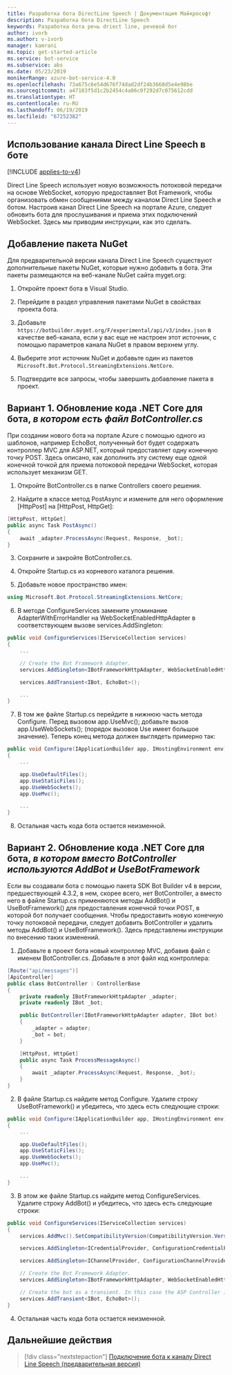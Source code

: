 ```yaml
---
title: Разработка бота DirectLine Speech | Документация Майкрософт
description: Разработка бота DirectLine Speech
keywords: Разработка бота речь driect line, речевой бот
author: ivorb
ms.author: v-ivorb
manager: kamrani
ms.topic: get-started-article
ms.service: bot-service
ms.subservice: abs
ms.date: 05/23/2019
monikerRange: azure-bot-service-4.0
ms.openlocfilehash: 73a675c6e54d676f74dad2df24b3668d5e4e98be
ms.sourcegitcommit: a47183f5d1c2b2454c4a06c0f292d7c075612cdd
ms.translationtype: HT
ms.contentlocale: ru-RU
ms.lasthandoff: 06/19/2019
ms.locfileid: "67252382"
---
```

## <a name="use-direct-line-speech-in-your-bot"></a>Использование канала Direct Line Speech в боте 

[!INCLUDE [applies-to-v4](includes/applies-to.md)]

Direct Line Speech использует новую возможность потоковой передачи на основе WebSocket, которую предоставляет Bot Framework, чтобы организовать обмен сообщениями между каналом Direct Line Speech и ботом. Настроив канал Direct Line Speech на портале Azure, следует обновить бота для прослушивания и приема этих подключений WebSocket. Здесь мы приводим инструкции, как это сделать.

## <a name="add-the-nuget-package"></a>Добавление пакета NuGet
Для предварительной версии канала Direct Line Speech существуют дополнительные пакеты NuGet, которые нужно добавить в бота. Эти пакеты размещаются на веб-канале NuGet сайта myget.org:
1.  Откройте проект бота в Visual Studio.

2.  Перейдите в раздел управления пакетами NuGet в свойствах проекта бота.

3.  Добавьте `https://botbuilder.myget.org/F/experimental/api/v3/index.json` в качестве веб-канала, если у вас еще не настроен этот источник, с помощью параметров канала NuGet в правом верхнем углу.

4.  Выберите этот источник NuGet и добавьте один из пакетов `Microsoft.Bot.Protocol.StreamingExtensions.NetCore`.

5.  Подтвердите все запросы, чтобы завершить добавление пакета в проект.

## <a name="option-1-update-your-net-core-bot-code-if-your-bot-has-a-botcontrollercs"></a>Вариант 1. Обновление кода .NET Core для бота, _в котором есть файл BotController.cs_
При создании нового бота на портале Azure с помощью одного из шаблонов, например EchoBot, полученный бот будет содержать контроллер MVC для ASP.NET, который предоставляет одну конечную точку POST. Здесь описано, как дополнить эту систему еще одной конечной точкой для приема потоковой передачи WebSocket, которая использует механизм GET.
1.  Откройте BotController.cs в папке Controllers своего решения.

2.  Найдите в классе метод PostAsync и измените для него оформление [HttpPost] на [HttpPost, HttpGet]:
```cs
[HttpPost, HttpGet]
public async Task PostAsync()
{ 
    await _adapter.ProcessAsync(Request, Response, _bot);
}
```

3.  Сохраните и закройте BotController.cs.

4.  Откройте Startup.cs из корневого каталога решения.

5.  Добавьте новое пространство имен:

```cs
using Microsoft.Bot.Protocol.StreamingExtensions.NetCore;
```

6.  В методе ConfigureServices замените упоминание AdapterWithErrorHandler на WebSocketEnabledHttpAdapter в соответствующем вызове services.AddSingleton:

```cs
public void ConfigureServices(IServiceCollection services)
{
    ...    

    // Create the Bot Framework Adapter.
    services.AddSingleton<IBotFrameworkHttpAdapter, WebSocketEnabledHttpAdapter>();

    services.AddTransient<IBot, EchoBot>();

    ...
}
```

7. В том же файле Startup.cs перейдите в нижнюю часть метода Configure. Перед вызовом app.UseMvc(); добавьте вызов app.UseWebSockets(); (порядок вызовов Use имеет большое значение). Теперь конец метода должен выглядеть примерно так:

```cs
public void Configure(IApplicationBuilder app, IHostingEnvironment env)
{
    ...

    app.UseDefaultFiles();
    app.UseStaticFiles();
    app.UseWebSockets();
    app.UseMvc();

    ...
}
```

8.  Остальная часть кода бота остается неизменной.

## <a name="option-2-update-your-net-core-bot-code-if-your-bot-uses-addbot-and-usebotframework-instead-of-a-botcontroller"></a>Вариант 2. Обновление кода .NET Core для бота, _в котором вместо BotController используются AddBot и UseBotFramework_

Если вы создавали бота с помощью пакета SDK Bot Builder v4 в версии, предшествующей 4.3.2, в нем, скорее всего, нет BotController, а вместо него в файле Startup.cs применяются методы AddBot() и UseBotFramework() для предоставления конечной точки POST, в которой бот получает сообщения. Чтобы предоставить новую конечную точку потоковой передачи, следует добавить BotController и удалить методы AddBot() и UseBotFramework(). Здесь представлены инструкции по внесению таких изменений.

1.  Добавьте в проект бота новый контроллер MVC, добавив файл с именем BotController.cs. Добавьте в этот файл код контроллера:

```cs
[Route("api/messages")]
[ApiController]
public class BotController : ControllerBase
{
    private readonly IBotFrameworkHttpAdapter _adapter;
    private readonly IBot _bot;

    public BotController(IBotFrameworkHttpAdapter adapter, IBot bot)
    {
        _adapter = adapter;
        _bot = bot;
    }

    [HttpPost, HttpGet]
    public async Task ProcessMessageAsync()
    {
        await _adapter.ProcessAsync(Request, Response, _bot);
    }
}
```
2.  В файле Startup.cs найдите метод Configure. Удалите строку UseBotFramework() и убедитесь, что здесь есть следующие строки:

```cs
public void Configure(IApplicationBuilder app, IHostingEnvironment env)
{
    ...

    app.UseDefaultFiles();
    app.UseStaticFiles();
    app.UseWebSockets();
    app.UseMvc();

    ...
}
```

3.  В этом же файле Startup.cs найдите метод ConfigureServices. Удалите строку AddBot() и убедитесь, что здесь есть следующие строки:

```cs
public void ConfigureServices(IServiceCollection services)
{
    services.AddMvc().SetCompatibilityVersion(CompatibilityVersion.Version_2_1);

    services.AddSingleton<ICredentialProvider, ConfigurationCredentialProvider>();

    services.AddSingleton<IChannelProvider, ConfigurationChannelProvider>();

    // Create the Bot Framework Adapter.
    services.AddSingleton<IBotFrameworkHttpAdapter, WebSocketEnabledHttpAdapter>();

    // Create the bot as a transient. In this case the ASP Controller is expecting an IBot.
    services.AddTransient<IBot, EchoBot>();
}
```
4.  Остальная часть кода бота остается неизменной.

## <a name="next-steps"></a>Дальнейшие действия
> [!div class="nextstepaction"]
> [Подключение бота к каналу Direct Line Speech (предварительная версия)](./bot-service-channel-connect-directlinespeech.md)
